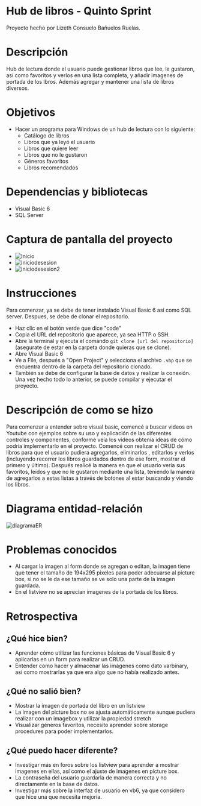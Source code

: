 # Hub de libros - Quinto Sprint
Proyecto hecho por Lizeth Consuelo Bañuelos Ruelas.


# Descripción
Hub de lectura donde el usuario puede gestionar libros que lee, le gustaron, así como favoritos y verlos en una lista completa, y añadir imagenes de portada de los lbros.
Además agregar y mantener una lista de libros diversos.

# Objetivos
- Hacer un programa para Windows de un hub de lectura con lo siguiente:
    - Catálogo de libros
    - Libros que ya leyó el usuario
    - Libros que quiere leer
    - Libros que no le gustaron
    - Géneros favoritos
    - Libros recomendados

# Dependencias y bibliotecas
  - Visual Basic 6
  - SQL Server


# Captura de pantalla del proyecto
 - ![Inicio](https://github.com/user-attachments/assets/81cb0515-0ada-47fe-a254-51ee9fbd6d0d)
 - ![iniciodesesion](https://github.com/user-attachments/assets/cd8b5163-8724-47cb-b37c-544a08dfce93)
 - ![iniciodesesion2](https://github.com/user-attachments/assets/84ce3f55-e43a-4635-ad82-0627bf86e286)

# Instrucciones
Para comenzar, ya se debe de tener instalado Visual Basic 6 así como SQL server.
Despues, se debe de clonar el repositorio.
  - Haz clic en el botón verde que dice "code"
  - Copia el URL del repositorio que aparece, ya sea HTTP o SSH.
  - Abre la terminal y ejecuta el comando `git clone [url del repositorio]` (asegurate de estar en la carpeta donde quieras que se clone).
  - Abre Visual Basic 6
  - Ve a File, después a "Open Project" y selecciona el archivo `.vbp` que se encuentra dentro de la carpeta del repositorio clonado.
  - También se debe de configurar la base de datos y realizar la conexión.
Una vez hecho todo lo anterior, se puede compilar y ejecutar el proyecto.

# Descripción de como se hizo
Para comenzar a entender sobre visual basic, comencé a buscar videos en Youtube con ejemplos sobre su uso y explicación de las diferentes controles y componentes, conforme veía los videos obtenía ideas de cómo podría implementarlo en el proyecto.
Comencé con realizar el CRUD de libros para que el usuario pudiera agregarlos, eliminarlos , editarlos y verlos (incluyendo recorrer los libros guardados dentro de ese form, mostrar el primero y último).
Después realicé la manera en que el usuario vería sus favoritos, leídos y que no le gustaron mediante una lista, teniendo la manera de agregarlos a estas listas a través de botones al estar buscando y viendo los libros.


# Diagrama entidad-relación
![diagramaER](https://github.com/user-attachments/assets/5c9b7338-ad04-4642-aee9-0b9fc98dea2a)


# Problemas conocidos
 - Al cargar la imagen al form donde se agregan o editan, la imagen tiene que tener el tamaño de 194x295 pixeles para poder adecuarse al picture box, si no se le da ese tamaño se ve solo una parte de la imagen guardada.
 - En el listview no se aprecian imagenes de la portada de los libros.

# Retrospectiva

## ¿Qué hice bien?
 - Aprender cómo utilizar las funciones básicas de Visual Basic 6 y aplicarlas en un form para realizar un CRUD.
 - Entender como hacer y almacenar las imágenes como dato varbinary, así como mostrarlas ya que era algo que no había realizado antes.

## ¿Qué no salió bien?
 - Mostrar la imagen de portada del libro en un listview
 - La imagen del picture box no se ajusta automáticamente aunque pudiera realizar con un imagebox y utilizar la propiedad stretch
 - Visualizar géneros favoritos, necesito aprender sobre storage procedures para poder implementarlos.

## ¿Qué puedo hacer diferente?
 - Investigar más en foros sobre los listview para aprender a mostrar imagenes en ellas, así como el ajuste de imagenes en picture box.
 - La contraseña del usuario guardarla de manera correcta y no directamente en la base de datos.
 - Investigar más sobre la interfaz de usuario en vb6, ya que considero que hice una que necesita mejoría.
